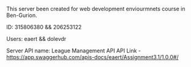 This server been created for web development enviourmnets course in Ben-Gurion.

ID: 315806380 && 206253122

Users: eaert && dolevdr

Server API name: League Management API
API Link - https://app.swaggerhub.com/apis-docs/eaert/Assignment3.1/1.0.0#/

